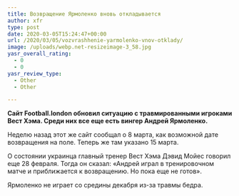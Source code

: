 ```yaml
---
title: Возвращение Ярмоленко вновь откладывается
author: xfr
type: post
date: 2020-03-05T15:24:47+00:00
url: /2020/03/05/vozvrashhenie-yarmolenko-vnov-otklady/
image: /uploads/webp.net-resizeimage-3_58.jpg
yasr_overall_rating:
  - 0
  - 0
yasr_review_type:
  - Other
  - Other

---
```

**Сайт Football.london обновил ситуацию с травмированными игроками Вест Хэма. Среди них все еще есть вингер Андрей Ярмоленко.**

Неделю назад этот же сайт сообщал о 8 марта, как возможной дате возвращения на поле. Теперь же там указано 15 марта.

О состоянии украинца главный тренер Вест Хэма Дэвид Мойес говорил еще 28 февраля. Тогда он сказал: «Андрей играл в тренировочном матче и приближается к возвращению. Но пока еще не готов».

Ярмоленко не играет со средины декабря из-за травмы бедра.